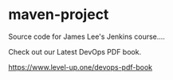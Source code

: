 # maven-project
Source code for James Lee's Jenkins course....

Check out our Latest DevOps PDF book.

https://www.level-up.one/devops-pdf-book
